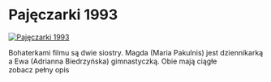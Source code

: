 Pajęczarki 1993 
=============
[![Pajęczarki 1993 ](http://vidos.pl/images/player.gif)](http://vidos.pl/pajeczarki-1993)

 Bohaterkami filmu są dwie siostry. Magda (Maria Pakulnis) jest dziennikarką a Ewa (Adrianna Biedrzyńska) gimnastyczką. Obie mają ciągłe zobacz pełny opis
